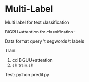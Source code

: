 # Multi-Label
Multi label for text classification

BiGRU+attention for classification :

Data format
query \t segwords \t labels

Train:
1. cd BiGUU+attention
2. sh train.sh

Test:
python predit.py

